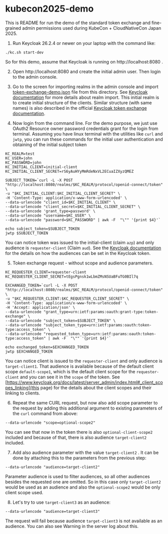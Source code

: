 # kubecon2025-demo

This is README for run the demo of the standard token exchange and fine-grained admin permissions used during KubeCon + CloudNativeCon Japan 2025.

1) Run Keycloak 26.2.4 or newer on your laptop with the command like:

```
./kc.sh start-dev
```

So for this demo, assume that Keycloak is running on http://localhost:8080 .

2) Open http://localhost:8080 and create the initial admin user. Then login to the admin console.

3) Go to the screen for importing realms in the admin console and import [token-exchange-demo.json](token-exchange-demo.json) file from this directory. See [Keycloak documentation](https://www.keycloak.org/server/importExport#_importing_and_exporting_by_using_the_admin_console) for more details about realm import. This initial realm is to create initial structure of the clients. Similar structure (with same names) is also described in the official [Keycloak token exchange documentation](https://www.keycloak.org/securing-apps/token-exchange#_standard-token-exchange-flow).

4) Now login from the command line. For the demo purpose, we just use OAuth2 Resource owner password credentials grant for the login from terminal. Assuming you have linux terminal with the utilities like `curl` and `jwtp`, you can run these commands for the initial user authentication and obtaining of the initial subject token

```
KC_REALM=test
KC_USER=john
KC_PASSWORD=john
KC_INITIAL_CLIENT=initial-client
KC_INITIAL_CLIENT_SECRET=rS6yAuHYyMmRdeNxVL2ECuaIZXyzQMEZ

SUBJECT_TOKEN=`curl -L -X POST "http://localhost:8080/realms/$KC_REALM/protocol/openid-connect/token" \
-u "$KC_INITIAL_CLIENT:$KC_INITIAL_CLIENT_SECRET" \
-H 'Content-Type: application/x-www-form-urlencoded' \
--data-urlencode "client_id=$KC_INITIAL_CLIENT" \
--data-urlencode "client_secret=$KC_INITIAL_CLIENT_SECRET" \
--data-urlencode 'grant_type=password' \
--data-urlencode "username=$KC_USER" \
--data-urlencode "password=$KC_PASSWORD" | awk -F  "\"" '{print $4}'`

echo subject_token=$SUBJECT_TOKEN
jwtp $SUBJECT_TOKEN
```

You can notice token was issued to the initial-client (claim `azp`) and only audience is `requester-client` (Claim `aud`). See the [Keycloak documentation](https://www.keycloak.org/docs/latest/server_admin/index.html#audience-support) for the details on how the audiences can be set in the Keycloak token.

5) Token exchange request - without scope and audience parameters. 

```
KC_REQUESTER_CLIENT=requester-client
KC_REQUESTER_CLIENT_SECRET=tEgsPgnsk1wLbmZMsNSUaBFuTG0BIl7q

EXCHANGED_TOKEN=`curl -L -X POST "http://localhost:8080/realms/$KC_REALM/protocol/openid-connect/token" \
-u "$KC_REQUESTER_CLIENT:$KC_REQUESTER_CLIENT_SECRET" \
-H 'Content-Type: application/x-www-form-urlencoded' \
-H 'Accept: application/json' \
--data-urlencode "grant_type=urn:ietf:params:oauth:grant-type:token-exchange" \
--data-urlencode "subject_token=$SUBJECT_TOKEN" \
--data-urlencode "subject_token_type=urn:ietf:params:oauth:token-type:access_token" \
--data-urlencode "requested_token_type=urn:ietf:params:oauth:token-type:access_token" | awk -F  "\"" '{print $4}'`

echo exchanged_token=$EXCHANGED_TOKEN
jwtp $EXCHANGED_TOKEN
```

You can notice client is issued to the `requester-client` and only audience is `target-client1`. That audience is available because of the default client scope `default-scope1`, which is the default client scope for the `requester-client` and you can see it in the `scope` of the token. See [https://www.keycloak.org/docs/latest/server_admin/index.html#_client_scopes_linking](this page) for the details about the client scopes and their linking to clients.



6) Repeat the same CURL request, but now also add scope parameter to the request by adding this additional argument to existing parameters of the `curl` command from above:
```
--data-urlencode "scope=optional-scope2"
```

You can see that now in the token there is also `optional-client-scope2` included and because of that, there is also audience `target-client2` included.


7) Add also audience parameter with the value `target-client2` . It can be done by attaching this to the parameters from the previous step:
```
--data-urlencode "audience=target-client2"
```

Parameter audience is used to filter audiences, so all other audiences besides the requested one are omitted. So in this case only `target-client2` would be used as an audience and also the `optional-scope2` would be only client scope used.

8) Let's try to use `target-client3` as an audience:
```
--data-urlencode "audience=target-client3"
```

The request will fail because audience `target-client3` is not available as an audience. You can also see Warning in the server log about this.



